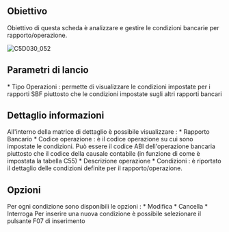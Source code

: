 ## Obiettivo
Obiettivo di questa scheda è analizzare e gestire le condizioni bancarie per rapporto/operazione.

![C5D030_052](https://doc.smeup.com/immagini/MBDOC_SCH-C5D030_COP/C5D030_052.png)
## Parametri di lancio

 \* Tipo Operazioni :  permette di visualizzare le condizioni impostate per i rapporti SBF piuttosto che le condizioni impostate sugli altri rapporti bancari

## Dettaglio informazioni
All'interno della matrice di dettaglio è possibile visualizzare : 
 \* Rapporto Bancario
 \* Codice operazione :  è il codice operazione su cui sono impostate le condizioni. Può essere il codice ABI dell'operazione bancaria piuttosto che il codice della causale contabile (in funzione di come è impostata la tabella C55)
 \* Descrizione operazione
 \* Condizioni :  è riportato il dettaglio delle condizioni definite per il rapporto/operazione.

## Opzioni
Per ogni condizione sono disponibili le opzioni : 
 \* Modifica
 \* Cancella
 \* Interroga
Per inserire una nuova condizione è possibile selezionare il pulsante F07 di inserimento


